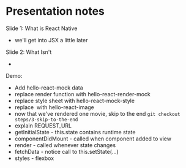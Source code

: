 Presentation notes
==================


Slide 1: What is React Native

* we'll get into JSX a little later

Slide 2: What Isn't

* 

Demo:

* Add hello-react-mock data
* replace render function with hello-react-render-mock
* replace style sheet with hello-react-mock-style
* replace <Image/> with hello-react-image
* now that we've rendered one movie, skip to the end
  `git checkout steps/3-skip-to-the-end`
* explain REQUEST_URL
* getInitialState - this.state contains runtime state
* componentDidMount - called when component added to view
* render - called whenever state changes
* fetchData - notice call to this.setState(...)
* styles - flexbox
